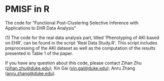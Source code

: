 # PMISF in R
The code for  “Functional Post-Clustering Selective Inference with Applications to EHR Data Analysis”

(1) The code for the real data analysis part, titled 'Phenotyping of AKI based on EHR', can be found in the script 'Real Data Study.R'. This script includes preprocessing of the AKI dataset as well as the computation of the results presented in Table 1 of the paper.





If you have any question about this code, please contact Zihan Zhu (zihan.zhu@duke.edu); Xin Gai (xin.gai@duke.edu); Anru Zhang (anru.zhang@duke.edu).
